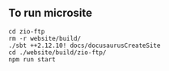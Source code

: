 ## To run microsite 

```
cd zio-ftp
rm -r website/build/
./sbt ++2.12.10! docs/docusaurusCreateSite
cd ./website/build/zio-ftp/
npm run start
```